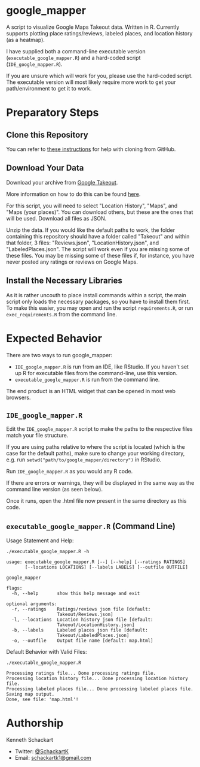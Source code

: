 # google_mapper
A script to visualize Google Maps Takeout data. Written in R. Currently supports plotting place ratings/reviews, labeled places, and location history (as a heatmap).

I have supplied both a command-line executable version (`executable_google_mapper.R`) and a hard-coded script (`IDE_google_mapper.R`).

If you are unsure which will work for you, please use the hard-coded script. The executable version will most likely require more work to get your path/environment to get it to work.

# Preparatory Steps

## Clone this Repository

You can refer to [these instructions](https://help.github.com/en/github/creating-cloning-and-archiving-repositories/cloning-a-repository) for help with cloning from GitHub.

## Download Your Data
Download your archive from [Google Takeout](https://takeout.google.com/).

More information on how to do this can be found [here](https://support.google.com/accounts/answer/3024190?hl=en).

For this script, you will need to select "Location History", "Maps", and "Maps (your places)". You can download others, but these are the ones that will be used. Download all files as JSON.

Unzip the data. If you would like the default paths to work, the folder containing this repository should have a folder called "Takeout" and within that folder, 3 files: "Reviews.json", "LocationHistory.json", and "LabeledPlaces.json". The script will work even if you are missing some of these files. You may be missing some of these files if, for instance, you have never posted any ratings or reviews on Google Maps.

## Install the Necessary Libraries

As it is rather uncouth to place install commands within a script, the main script only loads the necessary packages, so you have to install them first. To make this easier, you may open and run the script `requirements.R`, or run `exec_requirements.R` from the command line.

# Expected Behavior

There are two ways to run google_mapper:
* `IDE_google_mapper.R` is run from an IDE, like RStudio. If you haven't set up R for executable files from the command-line, use this version.
* `executable_google_mapper.R` is run from the command line.


The end product is an HTML widget that can be opened in most web browsers.

## `IDE_google_mapper.R`

Edit the `IDE_google_mapper.R` script to make the paths to the respective files match your file structure.

If you are using paths relative to where the script is located (which is the case for the default paths), make sure to change your working directory, e.g. run `setwd("path/to/google_mapper/directory")` in RStudio.

Run `IDE_google_mapper.R` as you would any R code.

If there are errors or warnings, they will be displayed in the same way as the command line version (as seen below).

Once it runs, open the .html file now present in the same directory as this code.

## `executable_google_mapper.R` (Command Line)

Usage Statement and Help:
```
./executable_google_mapper.R -h

usage: executable_google_mapper.R [--] [--help] [--ratings RATINGS]
       [--locations LOCATIONS] [--labels LABELS] [--outfile OUTFILE]

google_mapper

flags:
  -h, --help       show this help message and exit

optional arguments:
  -r, --ratings    Ratings/reviews json file [default:
                   Takeout/Reviews.json]
  -l, --locations  Location history json file [default:
                   Takeout/LocationHistory.json]
  -b, --labels     Labeled places json file [default:
                   Takeout/LabeledPlaces.json]
  -o, --outfile    Output file name [default: map.html]
```

Default Behavior with Valid Files:
```
./executable_google_mapper.R

Processing ratings file... Done processing ratings file.
Processing location history file... Done processing location history file.
Processing labeled places file... Done processing labeled places file.
Saving map output.
Done, see file: 'map.html'!
```


# Authorship

Kenneth Schackart

* Twitter: [\@SchackartK](https://twitter.com/SchackartK)
* Email: schackartk1@gmail.com


